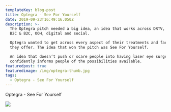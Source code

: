 ```yaml
---
templateKey: blog-post
title: Optegra - See For Yourself
date: 2019-09-23T16:49:16.050Z
description: >-
  The Optegra pitch needed a big idea, an idea that works across DRTV, press,
  B2C & B2C, OOH, digital and social.

  Optegra wanted to get across every aspect of their treatments and facilities
  they offer. The idea that won the pitch was See For Yourself.

  An idea that doesn’t push or scare people into having laser eye surgery but
  confidently informs people of the possibilities available.
featuredpost: true
featuredimage: /img/optegra-thumb.jpg
tags:
  - Optegra - See For Yourself
---
```

Optegra - See For Yourself

![](/img/kv-1-jpegg.jpg)
